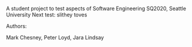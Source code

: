 A student project to test aspects of Software Engineering
SQ2020, Seattle University
Next test: slithey toves

Authors:

Mark Chesney, 
Peter Loyd,
Jara Lindsay 
